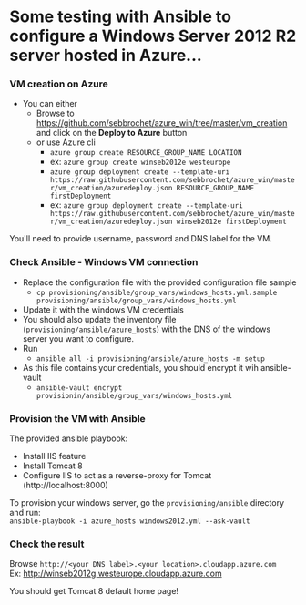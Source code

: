 # Some testing with Ansible to configure a Windows Server 2012 R2 server hosted in Azure...

### VM creation on Azure
* You can either
  * Browse to https://github.com/sebbrochet/azure_win/tree/master/vm_creation and click on the **Deploy to Azure** button
  * or use Azure cli
    * `azure group create RESOURCE_GROUP_NAME LOCATION`
    * ex: `azure group create winseb2012e westeurope`
    * `azure group deployment create --template-uri https://raw.githubusercontent.com/sebbrochet/azure_win/master/vm_creation/azuredeploy.json RESOURCE_GROUP_NAME firstDeployment`
    * ex: `azure group deployment create --template-uri https://raw.githubusercontent.com/sebbrochet/azure_win/master/vm_creation/azuredeploy.json winseb2012e firstDeployment`

You'll need to provide username, password and DNS label for the VM.   

### Check Ansible - Windows VM connection
* Replace the configuration file with the provided configuration file sample 
  * `cp provisioning/ansible/group_vars/windows_hosts.yml.sample provisioning/ansible/group_vars/windows_hosts.yml`
* Update it with the windows VM credentials
* You should also update the inventory file (`provisioning/ansible/azure_hosts`) with the DNS of the windows server you want to configure.   
* Run
  * `ansible all -i provisioning/ansible/azure_hosts -m setup`
* As this file contains your credentials, you should encrypt it wih ansible-vault
  * `ansible-vault encrypt provisionin/ansible/group_vars/windows_hosts.yml`

### Provision the VM with Ansible
The provided ansible playbook:   
* Install IIS feature
* Install Tomcat 8
* Configure IIS to act as a reverse-proxy for Tomcat (http://localhost:8000)
   
To provision your windows server, go the `provisioning/ansible` directory and run:  
`ansible-playbook -i azure_hosts windows2012.yml --ask-vault`

### Check the result
Browse `http://<your DNS label>.<your location>.cloudapp.azure.com`   
Ex: http://winseb2012g.westeurope.cloudapp.azure.com   

You should get Tomcat 8 default home page!   



